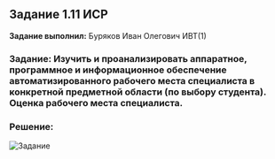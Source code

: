 ## Задание 1.11 ИСР

**Задание выполнил:** Буряков Иван Олегович ИВТ(1)

### Задание: Изучить и проанализировать аппаратное, программное и информационное обеспечение автоматизированного рабочего места специалиста в конкретной предметной области (по выбору студента). Оценка рабочего места специалиста.

### Решение:

![Задание](https://i.imgur.com/qUZYYAV.png)
